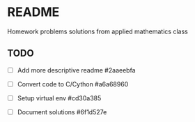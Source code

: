 # README

Homework problems solutions from applied mathematics class

## TODO

* [ ] Add more descriptive readme  #2aaeebfa
* [ ] Convert code to C/Cython  #a6a68960
* [ ] Setup virtual env  #cd30a385
* [ ] Document solutions  #6f1d527e

